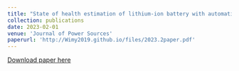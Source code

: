 ```yaml
---
title: "State of health estimation of lithium-ion battery with automatic feature extraction and self-attention learning mechanism"
collection: publications
date: 2023-02-01
venue: 'Journal of Power Sources'
paperurl: 'http://Wimy2019.github.io/files/2023.2paper.pdf'
---
```


[Download paper here](http://Wimy2019.github.io/files/2023.2paper.pdf)

